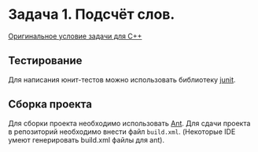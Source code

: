 # Задача 1. Подсчёт слов.

[Оригинальное условие задачи для C++](/2017.cpp/task1/)

## Тестирование

Для написания юнит-тестов можно использовать библиотеку [junit](https://junit.org/junit4/).

## Сборка проекта

Для сборки проекта необходимо использовать [Ant](http://ant.apache.org/manual/index.html).
Для сдачи проекта в репозиторий необходимо внести файл `build.xml`.
(Некоторые IDE умеют генерировать build.xml файлы для ant).
